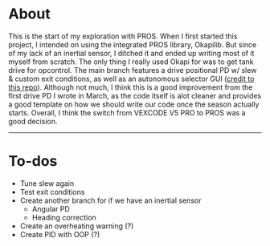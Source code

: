 # About
This is the start of my exploration with PROS. When I first started this project, I intended on using the integrated PROS library, Okapilib. But since of my lack of an inertial sensor, I ditched it and ended up writing most of it myself from scratch. The only thing I really used Okapi for was to get tank drive for opcontrol. The main branch features a drive positional PD w/ slew & custom exit conditions, as well as an autonomous selector GUI ([credit to this repo](https://github.com/kunwarsahni01/Vex-Autonomous-Selector)). Although not much, I think this is a good improvement from the first drive PD I wrote in March, as the code itself is alot cleaner and provides a good template on how we should write our code once the season actually starts. Overall, I think the switch from VEXCODE V5 PRO to PROS was a good decision. 

---
# To-dos
- Tune slew again
- Test exit conditions
- Create another branch for if we have an inertial sensor
    - Angular PD
    - Heading correction
- Create an overheating warning (?)
- Create PID with OOP (?)